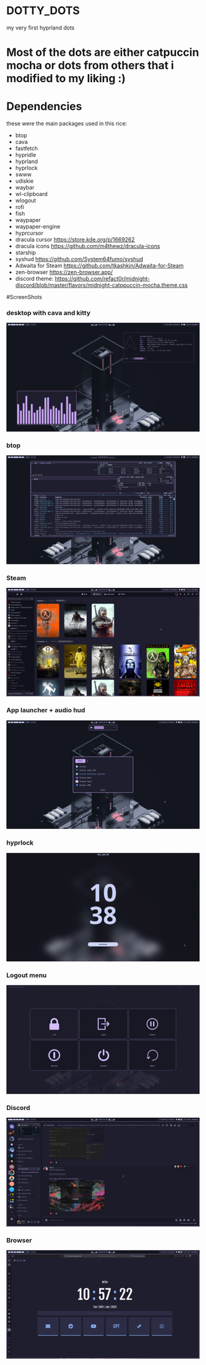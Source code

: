 # DOTTY_DOTS
my very first hyprland dots

# Most of the dots are either catpuccin mocha or dots from others that i modified to my liking :)

# Dependencies
these were the main packages used in this rice:
- btop
- cava
- fastfetch
- hypridle
- hyprland 
- hyprlock
- swww
- udiskie
- waybar
- wl-clipboard
- wlogout
- rofi
- fish
- waypaper
- waypaper-engine
- hyprcursor
- dracula cursor https://store.kde.org/p/1669262
- dracula icons https://github.com/m4thewz/dracula-icons 
- starship
- syshud https://github.com/System64fumo/syshud
- Adwaita for Steam https://github.com/tkashkin/Adwaita-for-Steam
- zen-browser https://zen-browser.app/
- discord theme: https://github.com/refact0r/midnight-discord/blob/master/flavors/midnight-catppuccin-mocha.theme.css

#ScreenShots


### desktop with cava and kitty
![desktop](https://github.com/m70v/DOTTY_DOTS/blob/main/assets/desktop.png)

### btop 
![btop](https://github.com/m70v/DOTTY_DOTS/blob/main/assets/btop.png)

### Steam
![steam](https://github.com/m70v/DOTTY_DOTS/blob/main/assets/steam.png)

### App launcher + audio hud
![App launcher + audio hud](https://github.com/m70v/DOTTY_DOTS/blob/main/assets/app.png)

### hyprlock
![hyprlock](https://github.com/m70v/DOTTY_DOTS/blob/main/assets/hyprlock.png)

### Logout menu
![wlogout](https://github.com/m70v/DOTTY_DOTS/blob/main/assets/wlogout.png)

### Discord
![Discord](https://github.com/m70v/DOTTY_DOTS/blob/main/assets/discord.png)

### Browser
![browser](https://github.com/m70v/DOTTY_DOTS/blob/main/assets/zen.png)
